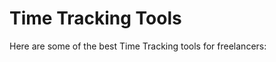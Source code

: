 # Time Tracking Tools

Here are some of the best Time Tracking tools for freelancers:


<div class="clickable-box-grid">
<ClickableBox 
    title="Envato Elements" 
    description="Access a vast library of design assets including graphics, templates, and more." 
    link="https://elements.envato.com" 
/>
<ClickableBox 
    title="Creative Market" 
    description="Buy and sell creative assets including graphics, fonts, and templates." 
    link="https://creativemarket.com" 
/>
<ClickableBox 
    title="GraphicRiver" 
    description="Marketplace for high-quality design assets including graphics, templates, and more." 
    link="https://graphicriver.net" 
/>
<ClickableBox 
    title="Shutterstock" 
    description="Stock photos, vectors, and illustrations for all your creative projects." 
    link="https://www.shutterstock.com" 
/>
<ClickableBox 
    title="Adobe Stock" 
    description="Access millions of high-quality images, graphics, and videos with Adobe Stock." 
    link="https://stock.adobe.com" 
/>
<ClickableBox 
    title="123RF" 
    description="Stock photos, vectors, and illustrations for creative and commercial use." 
    link="https://www.123rf.com" 
/>
<ClickableBox 
    title="Freepik" 
    description="Download free vectors, photos, and PSD files for personal and commercial use." 
    link="https://www.freepik.com" 
/>
<ClickableBox 
    title="Pexels" 
    description="Free stock photos and videos contributed by talented photographers." 
    link="https://www.pexels.com" 
/>
<ClickableBox 
    title="Unsplash" 
    description="Beautiful free photos gifted by the world’s most generous community of photographers." 
    link="https://unsplash.com" 
/>
<ClickableBox 
    title="Vecteezy" 
    description="Download thousands of free vectors, clip art, and illustrations." 
    link="https://www.vecteezy.com" 
/>
<ClickableBox 
    title="Depositphotos" 
    description="Stock photos, vector images, and videos for creative projects." 
    link="https://depositphotos.com" 
/>
<ClickableBox 
    title="Design Cuts" 
    description="Marketplace offering high-quality digital design assets and resources." 
    link="https://www.designcuts.com" 
/>

</div>